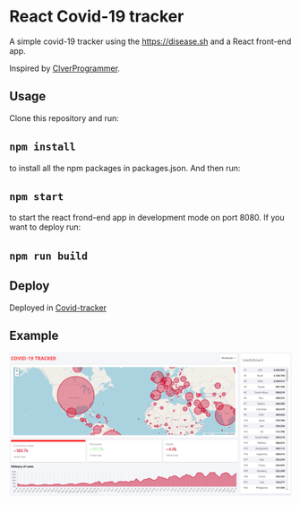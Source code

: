 # React Covid-19 tracker

A simple covid-19 tracker using the https://disease.sh and a React front-end app.

Inspired by [ClverProgrammer](https://www.youtube.com/watch?v=cF3pIMJUZxM).

## Usage

Clone this repository and run:

## `npm install`

to install all the npm packages in packages.json. And then run:

## `npm start`

to start the react frond-end app in development mode on port 8080.
If you want to deploy run:

## `npm run build`

## Deploy

Deployed in [Covid-tracker](http://piserver.ddns.net:8080/react-covid-track)

## Example

<p align="center">
    <img src="example.png"/> 
</p>
